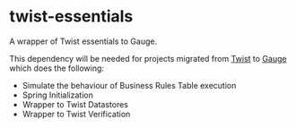 # twist-essentials
A wrapper of Twist essentials to Gauge.

This dependency will be needed for projects migrated from [Twist](https://en.wikipedia.org/wiki/Twist_(software)) to [Gauge](http://getgauge.io/) which does the following:

* Simulate the behaviour of Business Rules Table execution
* Spring Initialization
* Wrapper to Twist Datastores
* Wrapper to Twist Verification
